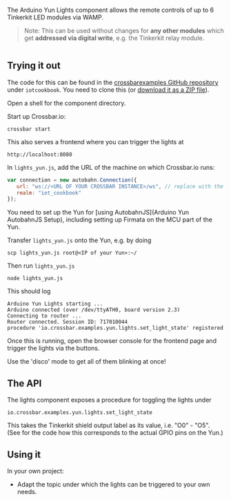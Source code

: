 The Arduino Yun Lights component allows the remote controls of up to 6 Tinkerkit LED modules via WAMP.

> Note: This can be used without changes for **any other modules** which get **addressed via digital write**, e.g. the Tinkerkit relay module.

<div class="topimage_container">
   <img class="topimage" src="../../static/img/iotcookbook/lights_arduino_yun.jpg" alt="">   
</div>

## Trying it out

The code for this can be found in the [crossbarexamples GitHub repository](https://github.com/crossbario/crossbarexamples) under `iotcookbook`. You need to clone this (or [download it as a ZIP file](https://github.com/crossbario/crossbarexamples/archive/master.zip)).

Open a shell for the component directory. 

Start up Crossbar.io:

```shell
crossbar start
```

This also serves a frontend where you can trigger the lights at

```
http://localhost:8080
```

In `lights_yun.js`, add the URL of the machine on which Crossbar.io runs:

```javascript
var connection = new autobahn.Connection({
   url: "ws://<URL OF YOUR CROSSBAR INSTANCE>/ws", // replace with the url of your crossbar instance
   realm: "iot_cookbook"
});
```

You need to set up the Yun for [using AutobahnJS](Arduino Yun AutobahnJS Setup), including setting up Firmata on the MCU part of the Yun.

Transfer `lights_yun.js` onto the Yun, e.g. by doing 

```console
scp lights_yun.js root@<IP of your Yun>:~/
```

Then run `lights_yun.js` 

```shell
node lights_yun.js
```

This should log

```shell
Arduino Yun Lights starting ...
Arduino connected (over /dev/ttyATH0, board version 2.3)
Connecting to router ...
Router connected. Session ID: 717010044
procedure 'io.crossbar.examples.yun.lights.set_light_state' registered
```

Once this is running, open the browser console for the frontend page and trigger the lights via the buttons. 

Use the 'disco' mode to get all of them blinking at once!

## The API

The lights component exposes a procedure for toggling the lights under

```
io.crossbar.examples.yun.lights.set_light_state
```

This takes the Tinkerkit shield output label as its value, i.e. "O0" - "O5". (See for the code how this corresponds to the actual GPIO pins on the Yun.)

## Using it

In your own project:

* Adapt the topic under which the lights can be triggered to your own needs.